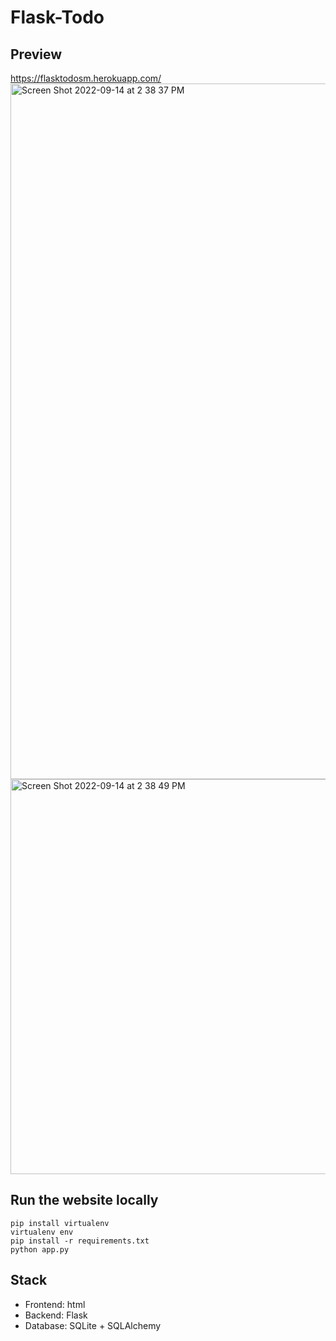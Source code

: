 # Flask-Todo
## Preview
https://flasktodosm.herokuapp.com/
<img width="1113" alt="Screen Shot 2022-09-14 at 2 38 37 PM" src="https://user-images.githubusercontent.com/56233967/190235728-91bf69b1-f31f-4e75-803b-b7fb976e0968.png">
<img width="632" alt="Screen Shot 2022-09-14 at 2 38 49 PM" src="https://user-images.githubusercontent.com/56233967/190235766-cd42716a-3406-4ea3-857d-f002bf9b964f.png">

## Run the website locally
```
pip install virtualenv
virtualenv env
pip install -r requirements.txt
python app.py
```
## Stack
- Frontend: html
- Backend: Flask
- Database: SQLite + SQLAlchemy

